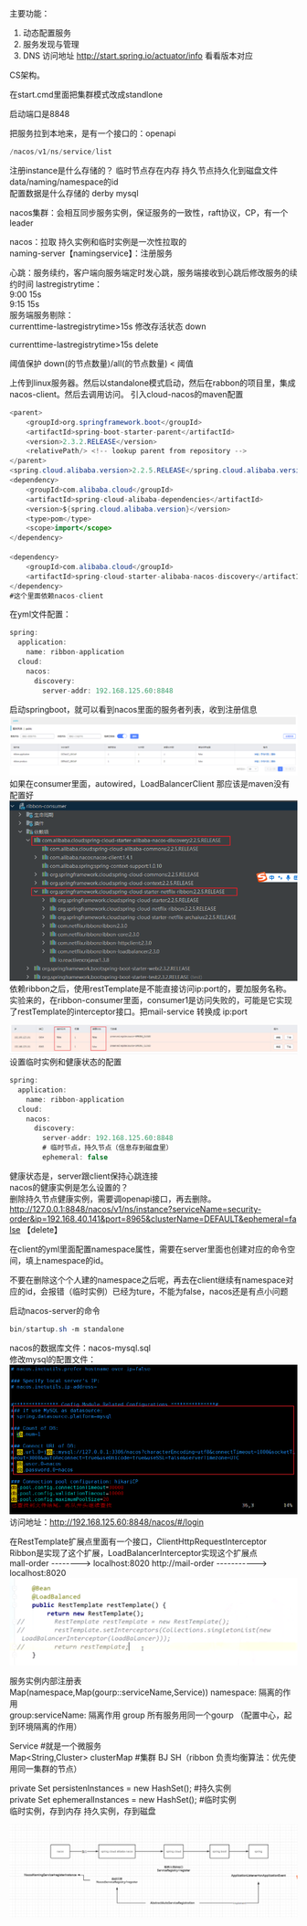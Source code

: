 主要功能：
1. 动态配置服务
1. 服务发现与管理
1. DNS
访问地址 http://start.spring.io/actuator/info
看看版本对应

CS架构。

在start.cmd里面把集群模式改成standlone

启动端口是8848

把服务拉到本地来，是有一个接口的：openapi
```java
/nacos/v1/ns/service/list
```

注册instance是什么存储的？ 临时节点存在内存 持久节点持久化到磁盘文件 data/naming/namespace的id    
配置数据是什么存储的  derby mysql

nacos集群：会相互同步服务实例，保证服务的一致性，raft协议，CP，有一个leader

nacos：拉取 持久实例和临时实例是一次性拉取的  
naming-server【namingservice】：注册服务

心跳：服务续约，客户端向服务端定时发心跳，服务端接收到心跳后修改服务的续约时间
lastregistrytime：  
9:00 15s  
9:15 15s  
服务端服务剔除：  
currenttime-lastregistrytime>15s 修改存活状态 down  

currenttime-lastregistrytime>15s delete  

阈值保护   down(的节点数量)/all(的节点数量) < 阈值  

上传到linux服务器。然后以standalone模式启动，然后在rabbon的项目里，集成nacos-client。然后去调用访问。
引入cloud-nacos的maven配置
```java
<parent>
    <groupId>org.springframework.boot</groupId>
    <artifactId>spring-boot-starter-parent</artifactId>
    <version>2.3.2.RELEASE</version>
    <relativePath/> <!-- lookup parent from repository -->
</parent>
<spring.cloud.alibaba.version>2.2.5.RELEASE</spring.cloud.alibaba.version>
<dependency>
    <groupId>com.alibaba.cloud</groupId>
    <artifactId>spring-cloud-alibaba-dependencies</artifactId>
    <version>${spring.cloud.alibaba.version}</version>
    <type>pom</type>
    <scope>import</scope>
</dependency>

<dependency>
    <groupId>com.alibaba.cloud</groupId>
    <artifactId>spring-cloud-starter-alibaba-nacos-discovery</artifactId>
</dependency>
#这个里面依赖nacos-client
```
在yml文件配置：
```java
spring:
  application:
    name: ribbon-application
  cloud:
    nacos:
      discovery:
        server-addr: 192.168.125.60:8848
```
启动springboot，就可以看到nacos里面的服务者列表，收到注册信息
![image](../../../images/Snipaste_2022-05-25_06-11-36.png)
如果在consumer里面，autowired，LoadBalancerClient 那应该是maven没有配置好
![image](../../../images/Snipaste_2022-05-25_06-54-10.png)
依赖ribbon之后，使用restTemplate是不能直接访问ip:port的，要加服务名称。实验来的，在ribbon-consumer里面，consumer1是访问失败的，可能是它实现了restTemplate的interceptor接口。把mail-service 转换成 ip:port

![image](../../../images/Snipaste_2022-05-25_07-02-04.png)
设置临时实例和健康状态的配置
```java
spring:
  application:
    name: ribbon-application
  cloud:
    nacos:
      discovery:
        server-addr: 192.168.125.60:8848
        # 临时节点，持久节点（信息存到磁盘里）
        ephemeral: false
```
健康状态是，server跟client保持心跳连接  
nacos的健康实例是怎么设置的？  
删除持久节点健康实例，需要调openapi接口，再去删除。
http://127.0.0.1:8848/nacos/v1/ns/instance?serviceName=security-order&ip=192.168.40.141&port=8965&clusterName=DEFAULT&ephemeral=false   【delete】  

在client的yml里面配置namespace属性，需要在server里面也创建对应的命令空间，填上namespace的id。  

不要在删除这个个人建的namespace之后呢，再去在client继续有namespace对应的id，会报错（临时实例）已经为ture，不能为false，nacos还是有点小问题  



启动nacos-server的命令
```java
bin/startup.sh ‐m standalone
```
nacos的数据库文件：nacos-mysql.sql  
修改mysql的配置文件：
![image](../../../images/Snipaste_2022-05-25_05-32-39.png)
访问地址：http://192.168.125.60:8848/nacos/#/login  

在RestTemplate扩展点里面有一个接口，ClientHttpRequestInterceptor    
Ribbon是实现了这个扩展，LoadBalancerInterceptor实现这个扩展点  
mall-order --------> localhost:8020 
http://mail-order -----------> localhost:8020  
![image](../../../images/Snipaste_2022-05-25_04-45-58.png)

服务实例内部注册表  
Map(namespace,Map(gourp::serviceName,Service))
namespace: 隔离的作用  
group:serviceName: 隔离作用 group 所有服务用同一个gourp   （配置中心，起到环境隔离的作用）

Service #就是一个微服务  
Map<String,Cluster> clusterMap #集群 BJ SH（ribbon 负责均衡算法：优先使用同一集群的节点）

private Set<Instance> persistenInstances = new HashSet<Instance>();  #持久实例  
private Set<Instance> ephemeralInstances = new HashSet<Instance>();  #临时实例  
临时实例，存到内存
持久实例，存到磁盘

![image](../../../images/Snipaste_2022-05-25_05-29-33.png)
